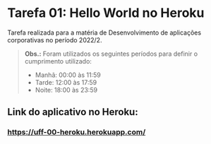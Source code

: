 # Tarefa 01: Hello World no Heroku

Tarefa realizada para a matéria de Desenvolvimento de aplicações corporativas no período 2022/2.

> **Obs.:** Foram utilizados os seguintes períodos para definir o cumprimento utilizado:
>
> - Manhã: 00:00 às 11:59
> - Tarde: 12:00 às 17:59
> - Noite: 18:00 às 23:59

## Link do aplicativo no Heroku:

### https://uff-00-heroku.herokuapp.com/
